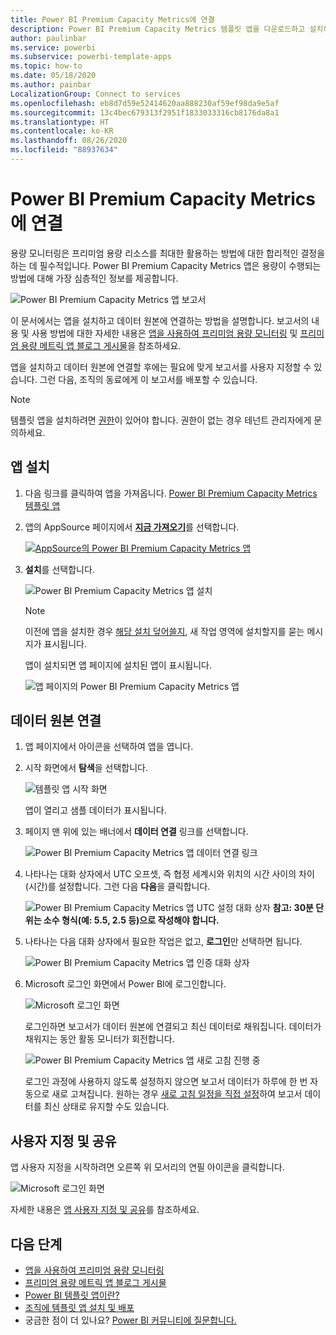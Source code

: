 ```yaml
---
title: Power BI Premium Capacity Metrics에 연결
description: Power BI Premium Capacity Metrics 템플릿 앱을 다운로드하고 설치하는 방법 및 데이터에 연결하는 방법
author: paulinbar
ms.service: powerbi
ms.subservice: powerbi-template-apps
ms.topic: how-to
ms.date: 05/18/2020
ms.author: painbar
LocalizationGroup: Connect to services
ms.openlocfilehash: eb8d7d59e52414620aa888230af59ef98da9e5af
ms.sourcegitcommit: 13c4bec679313f2951f1833033316cb8176da8a1
ms.translationtype: HT
ms.contentlocale: ko-KR
ms.lasthandoff: 08/26/2020
ms.locfileid: "88937634"
---
```

# <a name="connect-to-power-bi-premium-capacity-metrics"></a>Power BI Premium Capacity Metrics에 연결
용량 모니터링은 프리미엄 용량 리소스를 최대한 활용하는 방법에 대한 합리적인 결정을 하는 데 필수적입니다. Power BI Premium Capacity Metrics 앱은 용량이 수행되는 방법에 대해 가장 심층적인 정보를 제공합니다.

![Power BI Premium Capacity Metrics 앱 보고서](media/service-connect-to-pbi-premium-capacity-metrics/service-pbi-premium-capacity-metrics-app-report.png)

이 문서에서는 앱을 설치하고 데이터 원본에 연결하는 방법을 설명합니다. 보고서의 내용 및 사용 방법에 대한 자세한 내용은 [앱을 사용하여 프리미엄 용량 모니터링](../service-admin-premium-monitor-capacity.md) 및 [프리미엄 용량 메트릭 앱 블로그 게시물](https://powerbi.microsoft.com/blog/premium-capacity-metrics-app-new-health-center-with-kpis-to-explore-relevant-metrics-and-steps-to-mitigate-issues/)을 참조하세요.

앱을 설치하고 데이터 원본에 연결할 후에는 필요에 맞게 보고서를 사용자 지정할 수 있습니다. 그런 다음, 조직의 동료에게 이 보고서를 배포할 수 있습니다.

> [!NOTE]
> 템플릿 앱을 설치하려면 [권한](./service-template-apps-install-distribute.md#prerequisites)이 있어야 합니다. 권한이 없는 경우 테넌트 관리자에게 문의하세요.

## <a name="install-the-app"></a>앱 설치

1. 다음 링크를 클릭하여 앱을 가져옵니다. [Power BI Premium Capacity Metrics 템플릿 앱](https://app.powerbi.com/groups/me/getapps/services/pbi_pcmm.capacity-metrics-dxt)

1. 앱의 AppSource 페이지에서 [**지금 가져오기**](https://app.powerbi.com/groups/me/getapps/services/pbi_pcmm.capacity-metrics-dxt)를 선택합니다.

    [![AppSource의 Power BI Premium Capacity Metrics 앱](media/service-connect-to-pbi-premium-capacity-metrics/service-pbi-premium-capacity-metrics-app-appsource-get-it-now.png)](https://app.powerbi.com/groups/me/getapps/services/pbi_pcmm.capacity-metrics-dxt)

1. **설치**를 선택합니다. 

    ![Power BI Premium Capacity Metrics 앱 설치](media/service-connect-to-pbi-premium-capacity-metrics/service-pbi-premium-capacity-metric-select-install.png)

    > [!NOTE]
    > 이전에 앱을 설치한 경우 [해당 설치 덮어쓸지](./service-template-apps-install-distribute.md#update-a-template-app), 새 작업 영역에 설치할지를 묻는 메시지가 표시됩니다.

    앱이 설치되면 앱 페이지에 설치된 앱이 표시됩니다.

   ![앱 페이지의 Power BI Premium Capacity Metrics 앱](media/service-connect-to-pbi-premium-capacity-metrics/service-pbi-premium-capacity-metrics-app-apps-page-icon.png)

## <a name="connect-to-data-sources"></a>데이터 원본 연결

1. 앱 페이지에서 아이콘을 선택하여 앱을 엽니다.

1. 시작 화면에서 **탐색**을 선택합니다.

   ![템플릿 앱 시작 화면](media/service-connect-to-pbi-premium-capacity-metrics/service-pbi-premium-capacity-metrics-app-splash-screen.png)

   앱이 열리고 샘플 데이터가 표시됩니다.

1. 페이지 맨 위에 있는 배너에서 **데이터 연결** 링크를 선택합니다.

   ![Power BI Premium Capacity Metrics 앱 데이터 연결 링크](media/service-connect-to-pbi-premium-capacity-metrics/service-pbi-premium-capacity-metrics-app-connect-data.png)

1. 나타나는 대화 상자에서 UTC 오프셋, 즉 협정 세계시와 위치의 시간 사이의 차이(시간)를 설정합니다. 그런 다음 **다음**을 클릭합니다.
  
   ![Power BI Premium Capacity Metrics 앱 UTC 설정 대화 상자](media/service-connect-to-pbi-premium-capacity-metrics/service-pbi-premium-capacity-metrics-app-setutc-dialog.png)
   **참고: 30분 단위는 소수 형식(예: 5.5, 2.5 등)으로 작성해야 합니다.**

1. 나타나는 다음 대화 상자에서 필요한 작업은 없고, **로그인**만 선택하면 됩니다.

   ![Power BI Premium Capacity Metrics 앱 인증 대화 상자](media/service-connect-to-pbi-premium-capacity-metrics/service-pbi-premium-capacity-metrics-app-authentication-dialog.png)

1. Microsoft 로그인 화면에서 Power BI에 로그인합니다.

   ![Microsoft 로그인 화면](media/service-connect-to-pbi-premium-capacity-metrics/service-pbi-premium-capacity-metrics-app-microsoft-login.png)

   로그인하면 보고서가 데이터 원본에 연결되고 최신 데이터로 채워집니다. 데이터가 채워지는 동안 활동 모니터가 회전합니다.

   ![Power BI Premium Capacity Metrics 앱 새로 고침 진행 중](media/service-connect-to-pbi-premium-capacity-metrics/service-pbi-premium-capacity-metrics-app-refresh-monitor.png)

   로그인 과정에 사용하지 않도록 설정하지 않으면 보고서 데이터가 하루에 한 번 자동으로 새로 고쳐집니다. 원하는 경우 [새로 고침 일정을 직접 설정](./refresh-scheduled-refresh.md)하여 보고서 데이터를 최신 상태로 유지할 수도 있습니다.

## <a name="customize-and-share"></a>사용자 지정 및 공유

앱 사용자 지정을 시작하려면 오른쪽 위 모서리의 연필 아이콘을 클릭합니다.

 ![Microsoft 로그인 화면](media/service-connect-to-pbi-premium-capacity-metrics/service-pbi-premium-capacity-metrics-app-customize.png)

자세한 내용은 [앱 사용자 지정 및 공유](./service-template-apps-install-distribute.md#customize-and-share-the-app)를 참조하세요.

## <a name="next-steps"></a>다음 단계
* [앱을 사용하여 프리미엄 용량 모니터링](../admin/service-admin-premium-monitor-capacity.md)
* [프리미엄 용량 메트릭 앱 블로그 게시물](https://powerbi.microsoft.com/blog/premium-capacity-metrics-app-new-health-center-with-kpis-to-explore-relevant-metrics-and-steps-to-mitigate-issues/)
* [Power BI 템플릿 앱이란?](./service-template-apps-overview.md)
* [조직에 템플릿 앱 설치 및 배포](./service-template-apps-install-distribute.md)
* 궁금한 점이 더 있나요? [Power BI 커뮤니티에 질문합니다.](https://community.powerbi.com/)
